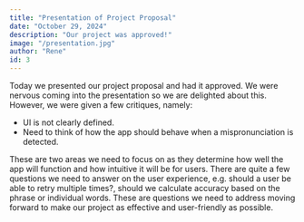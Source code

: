 ```yaml
---
title: "Presentation of Project Proposal"
date: "October 29, 2024"
description: "Our project was approved!"
image: "/presentation.jpg"
author: "Rene"
id: 3
---
```


Today we presented our project proposal and had it approved. We were nervous coming into the presentation so we are delighted about this. However, we were given a few critiques, namely:

- UI is not clearly defined. 
- Need to think of how the app should behave when a mispronunciation is detected.

These are two areas we need to focus on as they determine how well the app will function and how intuitive it will be for users. There are quite a few questions we need to answer on the user experience, e.g. should a user be able to retry multiple times?, should we calculate accuracy based on the phrase or individual words. These are questions we need to address moving forward to make our project as effective and user-friendly as possible. 